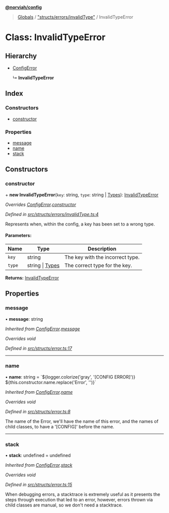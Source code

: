 **[@norviah/config](../README.md)**

> [Globals](../globals.md) / ["structs/errors/invalidType"](../modules/_structs_errors_invalidtype_.md) / InvalidTypeError

# Class: InvalidTypeError

## Hierarchy

* [ConfigError](_structs_error_.configerror.md)

  ↳ **InvalidTypeError**

## Index

### Constructors

* [constructor](_structs_errors_invalidtype_.invalidtypeerror.md#constructor)

### Properties

* [message](_structs_errors_invalidtype_.invalidtypeerror.md#message)
* [name](_structs_errors_invalidtype_.invalidtypeerror.md#name)
* [stack](_structs_errors_invalidtype_.invalidtypeerror.md#stack)

## Constructors

### constructor

\+ **new InvalidTypeError**(`key`: string, `type`: string \| [Types](../modules/_types_types_.md#types)): [InvalidTypeError](_structs_errors_invalidtype_.invalidtypeerror.md)

*Overrides [ConfigError](_structs_error_.configerror.md).[constructor](_structs_error_.configerror.md#constructor)*

*Defined in [src/structs/errors/invalidType.ts:4](https://github.com/Norviah/config/blob/37a46e1/src/structs/errors/invalidType.ts#L4)*

Represents when, within the config, a key has been set to a wrong type.

#### Parameters:

Name | Type | Description |
------ | ------ | ------ |
`key` | string | The key with the incorrect type. |
`type` | string \| [Types](../modules/_types_types_.md#types) | The correct type for the key.  |

**Returns:** [InvalidTypeError](_structs_errors_invalidtype_.invalidtypeerror.md)

## Properties

### message

•  **message**: string

*Inherited from [ConfigError](_structs_error_.configerror.md).[message](_structs_error_.configerror.md#message)*

*Overrides void*

*Defined in [src/structs/error.ts:17](https://github.com/Norviah/config/blob/37a46e1/src/structs/error.ts#L17)*

___

### name

•  **name**: string = \`${logger.colorize('gray', '[CONFIG ERROR]')} ${this.constructor.name.replace('Error', '')}\`

*Inherited from [ConfigError](_structs_error_.configerror.md).[name](_structs_error_.configerror.md#name)*

*Overrides void*

*Defined in [src/structs/error.ts:8](https://github.com/Norviah/config/blob/37a46e1/src/structs/error.ts#L8)*

The name of the Error, we'll have the name of this error, and the names of
child classes, to have a '[CONFIG]' before the name.

___

### stack

•  **stack**: undefined = undefined

*Inherited from [ConfigError](_structs_error_.configerror.md).[stack](_structs_error_.configerror.md#stack)*

*Overrides void*

*Defined in [src/structs/error.ts:15](https://github.com/Norviah/config/blob/37a46e1/src/structs/error.ts#L15)*

When debugging errors, a stacktrace is extremely useful as it presents the
steps through execution that led to an error, however, errors thrown via
child classes are manual, so we don't need a stacktrace.
